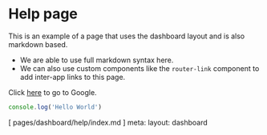 # Help page

This is an example of a page that uses the dashboard layout and is also markdown based.

- We are able to use full markdown syntax here.
- We can also use custom components like the `router-link` component to add inter-app links to this page.

Click [here](https://www.google.com) to go to Google.

```js
console.log('Hello World')
```

<span op-50>
  [ pages/dashboard/help/index.md ]
</span>

<route lang="yaml">
  meta:
    layout: dashboard
</route>
